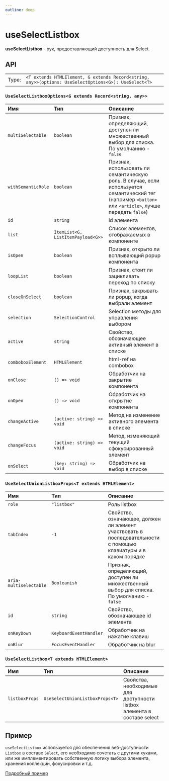 ```yaml
---
outline: deep
---
```


# useSelectListbox

**useSelectListbox** - хук, предоставляющий доступность для Select.

## API

|       |                                                                                                        |
| ----: |:-------------------------------------------------------------------------------------------------------|
| Type: | `<T extends HTMLElement, G extends Record<string, any>>(options: UseSelectOptions<G>): UseSelect<T>` |

### `UseSelectListboxOptions<G extends Record<string, any>>`

| Имя               | Тип      | Описание    |
|:-------------------|:-----------|:-----------|
| `multiSelectable`  | `boolean`   | Признак, определяющий, доступен ли множественный выбор для списка. По умолчанию - `false`  | 
| `withSemanticRole`  | `boolean`   | Признак, использовать ли семантическую роль. В случае, если используется семантический тег (например `<button>` или `<article>`, лучше передать `false`)  | 
| `id`  | `string`   | id элемента  | 
| `list`  | `ItemList<G, ListItemPayload<G>>`   | Список элементов, отображаемых в компоненте  | 
| `isOpen`  | `boolean`   | Признак, открыто ли всплывающий popup компонента  | 
| `loopList`  | `boolean`   | Признак, стоит ли зацикливать переход по списку  | 
| `closeOnSelect`  | `boolean`   | Признак, закрывать ли popup, когда выбрали элемент  | 
| `selection`  | `SelectionControl`   | Selection методы для управления выбором  | 
| `active`  | `string`   | Свойство, обозначающее активный элемент в списке  | 
| `comboboxElement`  | `HTMLElement`   | html-ref на combobox  | 
| `onClose`  | `() => void`   | Обработчик на закрытие компонента  | 
| `onOpen`  | `() => void`   | Обработчик на открытие компонента  | 
| `changeActive`  | `(active: string) => void`   | Метод на изменение активного элемента в списке  | 
| `changeFocus`  | `(active: string) => void`   | Метод, изменяющий текущий сфокусированный элемент  | 
| `onSelect`  | `(key: string) => void`   | Обработчик на выбор в списке  | 

### `UseSelectUnionListboxProps<T extends HTMLElement>`

| Имя               | Тип      | Описание    |
|:-------------------|:-----------|:-----------|
| `role`  | `"listbox"`   | Роль listbox  | 
| `tabIndex`  | `-1`   | Свойство, означающее, должен ли элемент участвовать в последовательности с помощью клавиатуры и в каком порядке  | 
| `aria-multiselectable`  | `Booleanish`   | Признак, определяющий, доступен ли множественный выбор для списка. По умолчанию - `false`  | 
| `id`  | `string`   | Свойство, обозначающее id элемента  | 
| `onKeyDown`  | `KeyboardEventHandler`   | Обработчик на нажатие клавиш  | 
| `onBlur`  | `FocusEventHandler`   | Обработчик на blur  | 

### `UseSelectListbox<T extends HTMLElement>`

| Имя               | Тип      | Описание    |
|:-------------------|:-----------|:-----------|
| `listboxProps`  | `UseSelectUnionListboxProps<T>`   | Свойства, необходимые для доступности listbox элемента в составе select  | 

## Пример

`useSelectListbox` используется для обеспечения веб-доступности `Listbox` в составе `Select`, его необходимо сочетать с другими хуками, или же имплементировать собственную логику выбора элемента, хранения коллекции, фокусировки и т.д.

[Подробный пример](/select/conceptions#пример)
